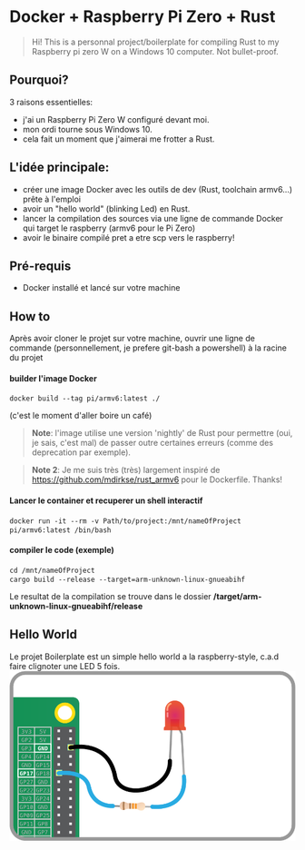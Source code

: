 # Docker + Raspberry Pi Zero + Rust

> Hi! This is a personnal project/boilerplate for compiling Rust to my Raspberry pi zero W on a Windows 10 computer. Not bullet-proof.

## Pourquoi?

3 raisons essentielles:

- j'ai un Raspberry Pi Zero W configuré devant moi.
- mon ordi tourne sous Windows 10.
- cela fait un moment que j'aimerai me frotter a Rust.

## L'idée principale:

- créer une image Docker avec les outils de dev (Rust, toolchain armv6...) prête à l'emploi
- avoir un "hello world" (blinking Led) en Rust.
- lancer la compilation des sources via une ligne de commande Docker qui target le raspberry (armv6 pour le Pi Zero)
- avoir le binaire compilé pret a etre scp vers le raspberry!

## Pré-requis

- Docker installé et lancé sur votre machine

## How to

Après avoir cloner le projet sur votre machine, ouvrir une ligne de commande (personnellement, je prefere git-bash a powershell) à la racine du projet

#### builder l'image Docker

```
docker build --tag pi/armv6:latest ./
```

(c'est le moment d'aller boire un café)

> **Note**: l'image utilise une version 'nightly' de Rust pour permettre (oui, je sais, c'est mal) de passer outre certaines erreurs (comme des deprecation par exemple).

> **Note 2**: Je me suis très (très) largement inspiré de https://github.com/mdirkse/rust_armv6 pour le Dockerfile. Thanks!

#### Lancer le container et recuperer un shell interactif

```
docker run -it --rm -v Path/to/project:/mnt/nameOfProject pi/armv6:latest /bin/bash
```

#### compiler le code (exemple)

```
cd /mnt/nameOfProject
cargo build --release --target=arm-unknown-linux-gnueabihf
```

Le resultat de la compilation se trouve dans le dossier **/target/arm-unknown-linux-gnueabihf/release**

## Hello World

Le projet Boilerplate est un simple hello world a la raspberry-style, c.a.d faire clignoter une LED 5 fois.
![alt text](https://github.com/st3ffane/rasp-docker-rust/blob/main/schema.png?raw=true)
